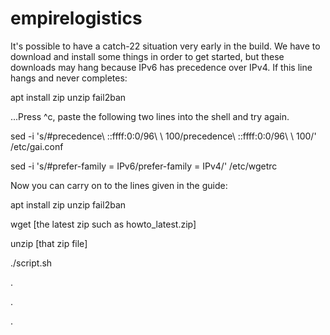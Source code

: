 # empirelogistics

It's possible to have a catch-22 situation very early in the build.  We have to download and install some things in order
to get started, but these downloads may hang because IPv6 has precedence over IPv4.  If this line hangs and never completes:

apt install zip unzip fail2ban

...Press ^c, paste the following two lines into the shell and try again.

sed -i 's/#precedence\ ::ffff:0:0\/96\ \ 100/precedence\ ::ffff:0:0\/96\ \ 100/' /etc/gai.conf

sed -i 's/#prefer-family \= IPv6/prefer-family = IPv4/' /etc/wgetrc

Now you can carry on to the lines given in the guide:

apt install zip unzip fail2ban

wget [the latest zip such as howto_latest.zip]

unzip [that zip file]

./script.sh

.

.

.
